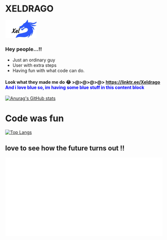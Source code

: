 # XELDRAGO 
<img src="logo.jpg" alt="logo" height="auto" width="100">

### Hey people...!!

- Just an ordinary guy
- User with extra steps
- Having fun with what code can do.

#### Look what they made me do :joy: >@>@>@>@> https://linktr.ee/Xeldrago <span style="color:blue">And i love blue so, im having some blue stuff in this content block</span>
[![Anurag's GitHub stats](https://github-readme-stats.vercel.app/api?username=xeldrago&theme=algolia&show_icons=true)](https://github.com/anuraghazra/github-readme-stats)
# Code was fun 
[![Top Langs](https://github-readme-stats.vercel.app/api/top-langs/?username=xeldrago&layout=compact)](https://github.com/anuraghazra/github-readme-stats)

## love to see how the future turns out !!
<img src="codz.svg" alt="its super awesome">


